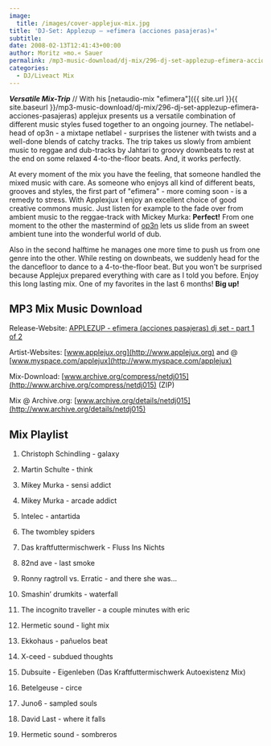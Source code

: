 ```yaml
---
image:
  title: /images/cover-applejux-mix.jpg
title: 'DJ-Set: Applezup – »efimera (acciones pasajeras)«'
subtitle: 
date: 2008-02-13T12:41:43+00:00
author: Moritz »mo.« Sauer
permalink: /mp3-music-download/dj-mix/296-dj-set-applezup-efimera-acciones-pasajeras
categories:
  - DJ/Liveact Mix
---
```

***Versatile Mix-Trip*** // With his [netaudio-mix "efimera"]({{ site.url }}{{ site.baseurl }}/mp3-music-download/dj-mix/296-dj-set-applezup-efimera-acciones-pasajeras) applejux presents us a versatile combination of different music styles fused together to an ongoing journey. The netlabel-head of op3n - a mixtape netlabel - surprises the listener with twists and a well-done blends of catchy tracks. The trip takes us slowly from ambient music to reggae and dub-tracks by Jahtari to groovy downbeats to rest at the end on some relaxed 4-to-the-floor beats. And, it works perfectly.<!--more-->

<!--adsense-->

At every moment of the mix you have the feeling, that someone handled the mixed music with care. As someone who enjoys all kind of different beats, grooves and styles, the first part of "efimera" - more coming soon - is a remedy to stress. With Applexjux I enjoy an excellent choice of good creative commons music. Just listen for example to the fade over from ambient music to the reggae-track with Mickey Murka: **Perfect!** From one moment to the other the mastermind of [op3n](http://www.op3n.net) lets us slide from an sweet ambient tune into the wonderful world of dub.

Also in the second halftime he manages one more time to push us from one genre into the other. While resting on downbeats, we suddenly head for the the dancefloor to dance to a 4-to-the-floor beat. But you won't be surprised because Applejux prepared everything with care as I told you before. Enjoy this long lasting mix. One of my favorites in the last 6 months! **Big up!**

## MP3 Mix Music Download

Release-Website: [APPLEZUP - efimera (acciones pasajeras) dj set - part 1 of 2](http://www.oirparacreer.com/netdj015-applezup-efimera-acciones-pasajeras-parte-1-de-2/)
  
Artist-Websites: [www.applejux.org](http://www.applejux.org) and @ [www.myspace.com/applejux](http://www.myspace.com/applejux)
  
Mix-Download: [www.archive.org/compress/netdj015](http://www.archive.org/compress/netdj015) (ZIP)
  
Mix @ Archive.org: [www.archive.org/details/netdj015](http://www.archive.org/details/netdj015)

## Mix Playlist

1. Christoph Schindling - galaxy
  
2. Martin Schulte - think
  
3. Mikey Murka - sensi addict
  
4. Mikey Murka - arcade addict
  
5. Intelec - antartida
  
6. The twombley spiders
  
7. Das kraftfuttermischwerk - Fluss Ins Nichts
  
8. 82nd ave - last smoke
  
9. Ronny ragtroll vs. Erratic - and there she was…
  
10. Smashin’ drumkits - waterfall
  
11. The incognito traveller - a couple minutes with eric
  
12. Hermetic sound - light mix
  
13. Ekkohaus - pañuelos beat
  
14. X-ceed - subdued thoughts
  
15. Dubsuite - Eigenleben (Das Kraftfuttermischwerk Autoexistenz Mix)
  
16. Betelgeuse - circe
  
17. Juno6 - sampled souls
  
18. David Last - where it falls
  
19. Hermetic sound - sombreros